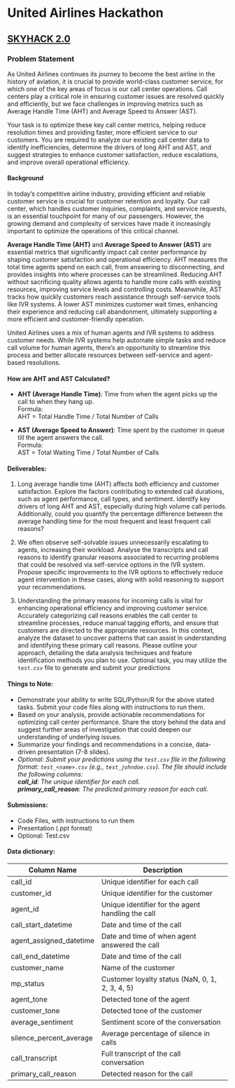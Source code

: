 # United Airlines Hackathon
## [SKYHACK 2.0](https://www.hackerearth.com/challenges/hackathon/skyhack-3/)

### Problem Statement

As United Airlines continues its journey to become the best airline in the history of aviation, it is crucial to provide world-class customer service, for which one of the key areas of focus is our call center operations. Call centers play a critical role in ensuring customer issues are resolved quickly and efficiently, but we face challenges in improving metrics such as Average Handle Time (AHT) and Average Speed to Answer (AST).

Your task is to optimize these key call center metrics, helping reduce resolution times and providing faster, more efficient service to our customers. You are required to analyze our existing call center data to identify inefficiencies, determine the drivers of long AHT and AST, and suggest strategies to enhance customer satisfaction, reduce escalations, and improve overall operational efficiency.

#### Background

In today’s competitive airline industry, providing efficient and reliable customer service is crucial for customer retention and loyalty. Our call center, which handles customer inquiries, complaints, and service requests, is an essential touchpoint for many of our passengers. However, the growing demand and complexity of services have made it increasingly important to optimize the operations of this critical channel.

**Average Handle Time (AHT)** and **Average Speed to Answer (AST)** are essential metrics that significantly impact call center performance by shaping customer satisfaction and operational efficiency. AHT measures the total time agents spend on each call, from answering to disconnecting, and provides insights into where processes can be streamlined. Reducing AHT without sacrificing quality allows agents to handle more calls with existing resources, improving service levels and controlling costs. Meanwhile, AST tracks how quickly customers reach assistance through self-service tools like IVR systems. A lower AST minimizes customer wait times, enhancing their experience and reducing call abandonment, ultimately supporting a more efficient and customer-friendly operation.

United Airlines uses a mix of human agents and IVR systems to address customer needs. While IVR systems help automate simple tasks and reduce call volume for human agents, there’s an opportunity to streamline this process and better allocate resources between self-service and agent-based resolutions.

#### How are AHT and AST Calculated?

- **AHT (Average Handle Time)**:
Time from when the agent picks up the call to when they hang up. <br>
  Formula: <br>
  AHT = Total Handle Time / Total Number of Calls

- **AST (Average Speed to Answer)**:
Time spent by the customer in queue till the agent answers the call. <br>
  Formula: <br>
  AST = Total Waiting Time / Total Number of Calls

#### Deliverables:

1. Long average handle time (AHT) affects both efficiency and customer satisfaction. Explore the factors contributing to extended call durations, such as agent performance, call types, and sentiment. Identify key drivers of long AHT and AST, especially during high volume call periods. Additionally, could you quantify the percentage difference between the average handling time for the most frequent and least frequent call reasons?

2. We often observe self-solvable issues unnecessarily escalating to agents, increasing their workload. Analyse the transcripts and call reasons to identify granular reasons associated to recurring problems that could be resolved via self-service options in the IVR system. Propose specific improvements to the IVR options to effectively reduce agent intervention in these cases, along with solid reasoning to support your recommendations.

3. Understanding the primary reasons for incoming calls is vital for enhancing operational efficiency and improving customer service. Accurately categorizing call reasons enables the call center to streamline processes, reduce manual tagging efforts, and ensure that customers are directed to the appropriate resources. In this context, analyze the dataset to uncover patterns that can assist in understanding and identifying these primary call reasons. Please outline your approach, detailing the data analysis techniques and feature identification methods you plan to use. Optional task, you may utilize the `test.csv` file to generate and submit your predictions

#### Things to Note:

- Demonstrate your ability to write SQL/Python/R for the above stated tasks. Submit your code files along with instructions to run them. 
- Based on your analysis, provide actionable recommendations for optimizing call center performance. Share the story behind the data and suggest further areas of investigation that could deepen our understanding of underlying issues.
- Summarize your findings and recommendations in a concise, data-driven presentation (7-8 slides).
- _Optional: Submit your predictions using the `test.csv` file in the following format: `test_<name>.csv` (e.g., `test_johndoe.csv`). The file should include the following columns:_ <br>
  _**call_id**: The unique identifier for each call._ <br>
  _**primary_call_reason**: The predicted primary reason for each call._

#### Submissions:

- Code Files, with instructions to run them
- Presentation (.ppt format)
- Optional: Test.csv

#### Data dictionary:

| Column Name | Description |
| ----------- | ----------- |
| call_id | Unique identifier for each call |
| customer_id | Unique identifier for the customer | 
| agent_id | Unique identifier for the agent handling the call |
| call_start_datetime | Date and time of the call |
| agent_assigned_datetime | Date and time of when agent answered the call |
| call_end_datetime | Date and time of the call |
| customer_name | Name of the customer |
| mp_status | Customer loyalty status (NaN, 0, 1, 2, 3, 4, 5) |
| agent_tone | Detected tone of the agent |
| customer_tone | Detected tone of the customer |
| average_sentiment | Sentiment score of the conversation |
| silence_percent_average | Average percentage of silence in calls |
| call_transcript | Full transcript of the call conversation |
| primary_call_reason | Detected reason for the call| 
